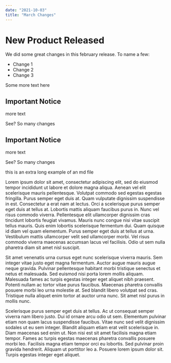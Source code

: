 ```yaml
---
date: "2021-10-03"
title: "March Changes"
---
```


# New Product Released

We did some great changes in this february release. To name a few:

- Change 1
- Change 2
- Change 3

Some more text here

## Important Notice

more text

See? So many changes

## Important Notice

more text

See? So many changes

this is an extra long example of an md file

Lorem ipsum dolor sit amet, consectetur adipiscing elit, sed do eiusmod tempor incididunt ut labore et dolore magna aliqua. Aenean vel elit scelerisque mauris pellentesque. Volutpat commodo sed egestas egestas fringilla. Purus semper eget duis at. Quam vulputate dignissim suspendisse in est. Consectetur a erat nam at lectus. Orci a scelerisque purus semper eget duis at tellus at. Lobortis mattis aliquam faucibus purus in. Nunc vel risus commodo viverra. Pellentesque elit ullamcorper dignissim cras tincidunt lobortis feugiat vivamus. Mauris nunc congue nisi vitae suscipit tellus mauris. Quis enim lobortis scelerisque fermentum dui. Quam quisque id diam vel quam elementum. Purus semper eget duis at tellus at urna. Vestibulum mattis ullamcorper velit sed ullamcorper morbi. Vel risus commodo viverra maecenas accumsan lacus vel facilisis. Odio ut sem nulla pharetra diam sit amet nisl suscipit.

Sit amet venenatis urna cursus eget nunc scelerisque viverra mauris. Sem integer vitae justo eget magna fermentum. Auctor augue mauris augue neque gravida. Pulvinar pellentesque habitant morbi tristique senectus et netus et malesuada. Sed euismod nisi porta lorem mollis aliquam. Malesuada fames ac turpis egestas integer eget aliquet nibh praesent. Potenti nullam ac tortor vitae purus faucibus. Maecenas pharetra convallis posuere morbi leo urna molestie at. Sed blandit libero volutpat sed cras. Tristique nulla aliquet enim tortor at auctor urna nunc. Sit amet nisl purus in mollis nunc.

Scelerisque purus semper eget duis at tellus. Ac ut consequat semper viverra nam libero justo. Dui id ornare arcu odio ut sem. Elementum pulvinar etiam non quam lacus suspendisse faucibus. Vitae nunc sed velit dignissim sodales ut eu sem integer. Blandit aliquam etiam erat velit scelerisque in. Diam maecenas sed enim ut. Non nisi est sit amet facilisis magna etiam tempor. Fames ac turpis egestas maecenas pharetra convallis posuere morbi leo. Facilisis magna etiam tempor orci eu lobortis. Sed pulvinar proin gravida hendrerit. Aliquam ut porttitor leo a. Posuere lorem ipsum dolor sit. Turpis egestas integer eget aliquet.

